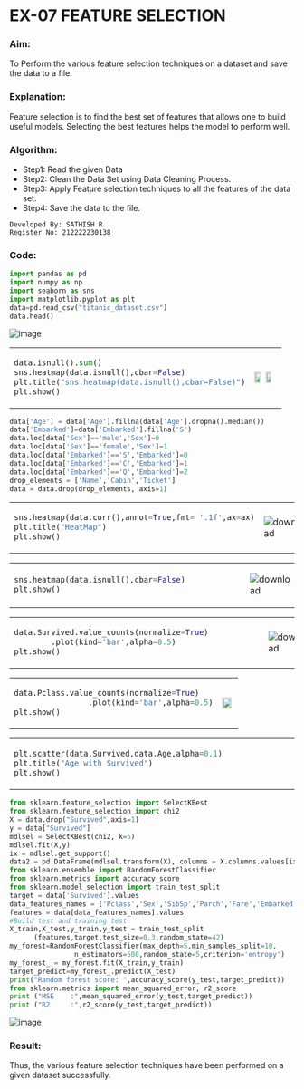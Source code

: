 # EX-07 FEATURE SELECTION
### Aim:
To Perform the various feature selection techniques on a dataset and save the data to a file. 
### Explanation:
Feature selection is to find the best set of features that allows one to build useful models.
Selecting the best features helps the model to perform well. 

### Algorithm:
- Step1: Read the given Data
- Step2: Clean the Data Set using Data Cleaning Process.
- Step3: Apply Feature selection techniques to all the features of the data set.
- Step4: Save the data to the file.

```
Developed By: SATHISH R
Register No: 212222230138
```
### Code:
```Python
import pandas as pd
import numpy as np
import seaborn as sns
import matplotlib.pyplot as plt
data=pd.read_csv("titanic_dataset.csv")
data.head()
```
![image](https://github.com/ROHITJAIND/EX-07-FEATURE-SELECTION/assets/118707073/ae7546f8-d2cf-467e-b91e-d21e7e0976e7)
<table>
<tr>
<td>

```Python
data.isnull().sum()
sns.heatmap(data.isnull(),cbar=False)
plt.title("sns.heatmap(data.isnull(),cbar=False)")
plt.show()                 
```
</td>
<td>

<img height=99% width=49% src="https://github.com/ROHITJAIND/EX-07-FEATURE-SELECTION/assets/118707073/4ae50abe-c864-4249-a961-c729ec28673d"><img height=99% width=49% src="https://github.com/ROHITJAIND/EX-07-FEATURE-SELECTION/assets/118707073/f7566715-935d-4de6-b88f-808a3950ef8e">

</td>
</tr>
</table>

```Python
data['Age'] = data['Age'].fillna(data['Age'].dropna().median())
data['Embarked']=data['Embarked'].fillna('S')
data.loc[data['Sex']=='male','Sex']=0
data.loc[data['Sex']=='female','Sex']=1
data.loc[data['Embarked']=='S','Embarked']=0
data.loc[data['Embarked']=='C','Embarked']=1
data.loc[data['Embarked']=='Q','Embarked']=2
drop_elements = ['Name','Cabin','Ticket']
data = data.drop(drop_elements, axis=1)
```

<table>
<tr>
<td>

```Python
sns.heatmap(data.corr(),annot=True,fmt= '.1f',ax=ax)
plt.title("HeatMap")
plt.show()
```
</td>
<td>

![download](https://github.com/ROHITJAIND/EX-07-FEATURE-SELECTION/assets/118707073/7d6e9682-d99a-4ac4-b3c0-edcadd102e12)
</td>
</tr>
</table>

<table>
<tr>
<td>

```Python
sns.heatmap(data.isnull(),cbar=False)            
plt.show()
```
</td>
<td>

![download](https://github.com/ROHITJAIND/EX-07-FEATURE-SELECTION/assets/118707073/a834455d-66f0-4986-bdd0-b67e92a34156)
</td>
</tr>
</table>

<table>
<tr>
<td>

```Python
data.Survived.value_counts(normalize=True)
        .plot(kind='bar',alpha=0.5)                  
plt.show()
```
</td>
<td>

![download](https://github.com/ROHITJAIND/EX-07-FEATURE-SELECTION/assets/118707073/01cf3e3a-2c5d-472c-8f8c-ef475da069d5)
</td>
</tr>
</table>

<table>
<tr>
<td>

```Python
data.Pclass.value_counts(normalize=True)
                .plot(kind='bar',alpha=0.5)
plt.show()
```
</td>
<td>

<img height=50% width=90% src="https://github.com/ROHITJAIND/EX-07-FEATURE-SELECTION/assets/118707073/2162c897-9b45-403f-b948-7686634ad73d">

</td>
</tr>
</table>
<table>
<tr>
<td>

```Python
plt.scatter(data.Survived,data.Age,alpha=0.1)
plt.title("Age with Survived")                                
plt.show()
```
</td>
<td>
  
![download](https://github.com/ROHITJAIND/EX-07-FEATURE-SELECTION/assets/118707073/542bcc5f-190a-4d65-8d3f-e91900648951)
</td>
</tr>
</table>

```Python
from sklearn.feature_selection import SelectKBest
from sklearn.feature_selection import chi2
X = data.drop("Survived",axis=1)
y = data["Survived"]
mdlsel = SelectKBest(chi2, k=5)
mdlsel.fit(X,y)
ix = mdlsel.get_support()
data2 = pd.DataFrame(mdlsel.transform(X), columns = X.columns.values[ix])
from sklearn.ensemble import RandomForestClassifier
from sklearn.metrics import accuracy_score
from sklearn.model_selection import train_test_split
target = data['Survived'].values
data_features_names = ['Pclass','Sex','SibSp','Parch','Fare','Embarked','Age']
features = data[data_features_names].values
#Build test and training test
X_train,X_test,y_train,y_test = train_test_split
      (features,target,test_size=0.3,random_state=42)
my_forest=RandomForestClassifier(max_depth=5,min_samples_split=10,
                n_estimators=500,random_state=5,criterion='entropy')
my_forest_ = my_forest.fit(X_train,y_train)
target_predict=my_forest_.predict(X_test)
print("Random forest score: ",accuracy_score(y_test,target_predict))
from sklearn.metrics import mean_squared_error, r2_score
print ("MSE    :",mean_squared_error(y_test,target_predict))
print ("R2     :",r2_score(y_test,target_predict))
```
![image](https://github.com/ROHITJAIND/EX-07-FEATURE-SELECTION/assets/118707073/2cd6a5d5-a910-4025-bc95-22faccc62bc9)
### Result:
Thus, the various feature selection techniques have been performed on a given dataset successfully.
